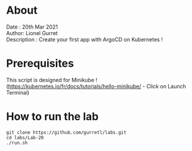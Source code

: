 # About
Date : 20th Mar 2021  
Author: Lionel Gurret  
Description : Create your first app with ArgoCD on Kubernetes !
# Prerequisites
This script is designed for Minikube !  
(https://kubernetes.io/fr/docs/tutorials/hello-minikube/ - Click on Launch Terminal)  
# How to run the lab
`git clone https://github.com/gurretl/labs.git`  
`cd labs/Lab-20`  
`./run.sh`
